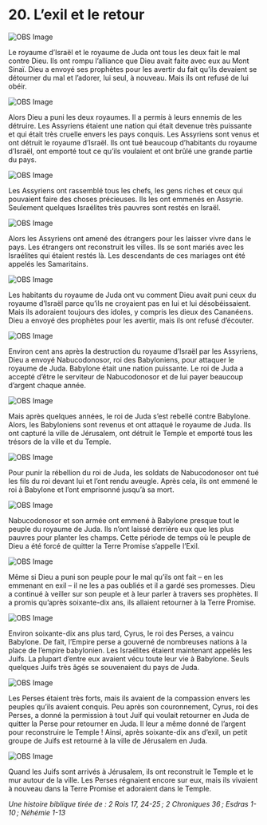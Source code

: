 # 20. L’exil et le retour

![OBS Image](https://cdn.door43.org/obs/jpg/360px/obs-en-20-01.jpg)

Le royaume d’Israël et le royaume de Juda ont tous les deux fait le mal contre Dieu. Ils ont rompu l’alliance que Dieu avait faite avec eux au Mont Sinaï. Dieu a envoyé ses prophètes pour les avertir du fait qu’ils devaient se détourner du mal et l’adorer, lui seul, à nouveau. Mais ils ont refusé de lui obéir.

![OBS Image](https://cdn.door43.org/obs/jpg/360px/obs-en-20-02.jpg)

Alors Dieu a puni les deux royaumes. Il a permis à leurs ennemis de les détruire. Les Assyriens étaient une nation qui était devenue très puissante et qui était très cruelle envers les pays conquis. Les Assyriens sont venus et ont détruit le royaume d’Israël. Ils ont tué beaucoup d’habitants du royaume d’Israël, ont emporté tout ce qu’ils voulaient et ont brûlé une grande partie du pays.

![OBS Image](https://cdn.door43.org/obs/jpg/360px/obs-en-20-03.jpg)

Les Assyriens ont rassemblé tous les chefs, les gens riches et ceux qui pouvaient faire des choses précieuses. Ils les ont emmenés en Assyrie. Seulement quelques Israélites très pauvres sont restés en Israël.

![OBS Image](https://cdn.door43.org/obs/jpg/360px/obs-en-20-04.jpg)

Alors les Assyriens ont amené des étrangers pour les laisser vivre dans le pays. Les étrangers ont reconstruit les villes. Ils se sont mariés avec les Israélites qui étaient restés là. Les descendants de ces mariages ont été appelés les Samaritains.

![OBS Image](https://cdn.door43.org/obs/jpg/360px/obs-en-20-05.jpg)

Les habitants du royaume de Juda ont vu comment Dieu avait puni ceux du royaume d’Israël parce qu’ils ne croyaient pas en lui et lui désobéissaient. Mais ils adoraient toujours des idoles, y compris les dieux des Cananéens. Dieu a envoyé des prophètes pour les avertir, mais ils ont refusé d’écouter.

![OBS Image](https://cdn.door43.org/obs/jpg/360px/obs-en-20-06.jpg)

Environ cent ans après la destruction du royaume d’Israël par les Assyriens, Dieu a envoyé Nabucodonosor, roi des Babyloniens, pour attaquer le royaume de Juda. Babylone était une nation puissante. Le roi de Juda a accepté d’être le serviteur de Nabucodonosor et de lui payer beaucoup d’argent chaque année.

![OBS Image](https://cdn.door43.org/obs/jpg/360px/obs-en-20-07.jpg)

Mais après quelques années, le roi de Juda s’est rebellé contre Babylone. Alors, les Babyloniens sont revenus et ont attaqué le royaume de Juda. Ils ont capturé la ville de Jérusalem, ont détruit le Temple et emporté tous les trésors de la ville et du Temple.

![OBS Image](https://cdn.door43.org/obs/jpg/360px/obs-en-20-08.jpg)

Pour punir la rébellion du roi de Juda, les soldats de Nabucodonosor ont tué les fils du roi devant lui et l’ont rendu aveugle. Après cela, ils ont emmené le roi à Babylone et l’ont emprisonné jusqu’à sa mort.

![OBS Image](https://cdn.door43.org/obs/jpg/360px/obs-en-20-09.jpg)

Nabucodonosor et son armée ont emmené à Babylone presque tout le peuple du royaume de Juda. Ils n’ont laissé derrière eux que les plus pauvres pour planter les champs. Cette période de temps où le peuple de Dieu a été forcé de quitter la Terre Promise s’appelle l’Exil.

![OBS Image](https://cdn.door43.org/obs/jpg/360px/obs-en-20-10.jpg)

Même si Dieu a puni son peuple pour le mal qu’ils ont fait – en les emmenant en exil – il ne les a pas oubliés et il a gardé ses promesses. Dieu a continué à veiller sur son peuple et à leur parler à travers ses prophètes. Il a promis qu’après soixante-dix ans, ils allaient retourner à la Terre Promise.

![OBS Image](https://cdn.door43.org/obs/jpg/360px/obs-en-20-11.jpg)

Environ soixante-dix ans plus tard, Cyrus, le roi des Perses, a vaincu Babylone. De fait, l’Empire perse a gouverné de nombreuses nations à la place de l’empire babylonien. Les Israélites étaient maintenant appelés les Juifs. La plupart d’entre eux avaient vécu toute leur vie à Babylone. Seuls quelques Juifs très âgés se souvenaient du pays de Juda.

![OBS Image](https://cdn.door43.org/obs/jpg/360px/obs-en-20-12.jpg)

Les Perses étaient très forts, mais ils avaient de la compassion envers les peuples qu’ils avaient conquis. Peu après son couronnement, Cyrus, roi des Perses, a donné la permission à tout Juif qui voulait retourner en Juda de quitter la Perse pour retourner en Juda. Il leur a même donné de l’argent pour reconstruire le Temple ! Ainsi, après soixante-dix ans d’exil, un petit groupe de Juifs est retourné à la ville de Jérusalem en Juda.

![OBS Image](https://cdn.door43.org/obs/jpg/360px/obs-en-20-13.jpg)

Quand les Juifs sont arrivés à Jérusalem, ils ont reconstruit le Temple et le mur autour de la ville. Les Perses régnaient encore sur eux, mais ils vivaient à nouveau dans la Terre Promise et adoraient dans le Temple.

_Une histoire biblique tirée de : 2 Rois 17, 24-25 ; 2 Chroniques 36 ; Esdras 1-10 ; Néhémie 1-13_